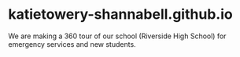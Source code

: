 # katietowery-shannabell.github.io
We are making a 360 tour of our school (Riverside High School) for emergency services and new students.
